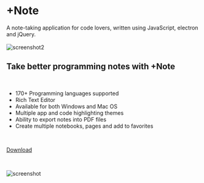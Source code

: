 # +Note

A note-taking application for code lovers, written using JavaScript, electron and jQuery.  
<br>
![screenshot2](https://user-images.githubusercontent.com/35560951/35362265-eca33614-0121-11e8-9910-e289474f0dd7.jpg)

## Take better programming notes with +Note 
<br>

- 170+ Programming languages supported
- Rich Text Editor
- Available for both Windows and Mac OS
- Multiple app and code highlighting themes
- Ability to export notes into PDF files
- Create multiple notebooks, pages and add to favorites

<br>

[Download](https://mahdivarposhti.github.io/PlusNote/)

<br>


![screenshot](https://user-images.githubusercontent.com/35560951/35360609-8add21b6-011b-11e8-9231-6dc02781fae5.jpg)
